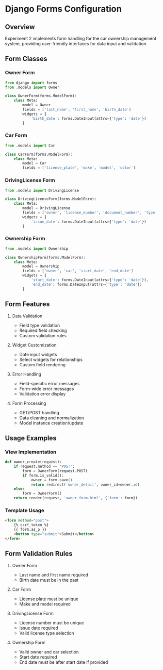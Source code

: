 # Django Forms Configuration

## Overview

Experiment 2 implements form handling for the car ownership management system, providing user-friendly interfaces for data input and validation.

## Form Classes

### Owner Form

```python
from django import forms
from .models import Owner

class OwnerForm(forms.ModelForm):
    class Meta:
        model = Owner
        fields = ['last_name', 'first_name', 'birth_date']
        widgets = {
            'birth_date': forms.DateInput(attrs={'type': 'date'})
        }
```

### Car Form

```python
from .models import Car

class CarForm(forms.ModelForm):
    class Meta:
        model = Car
        fields = ['license_plate', 'make', 'model', 'color']
```

### DrivingLicense Form

```python
from .models import DrivingLicense

class DrivingLicenseForm(forms.ModelForm):
    class Meta:
        model = DrivingLicense
        fields = ['owner', 'license_number', 'document_number', 'type', 'issue_date']
        widgets = {
            'issue_date': forms.DateInput(attrs={'type': 'date'})
        }
```

### Ownership Form

```python
from .models import Ownership

class OwnershipForm(forms.ModelForm):
    class Meta:
        model = Ownership
        fields = ['owner', 'car', 'start_date', 'end_date']
        widgets = {
            'start_date': forms.DateInput(attrs={'type': 'date'}),
            'end_date': forms.DateInput(attrs={'type': 'date'})
        }
```

## Form Features

1. Data Validation
   - Field type validation
   - Required field checking
   - Custom validation rules

2. Widget Customization
   - Date input widgets
   - Select widgets for relationships
   - Custom field rendering

3. Error Handling
   - Field-specific error messages
   - Form-wide error messages
   - Validation error display

4. Form Processing
   - GET/POST handling
   - Data cleaning and normalization
   - Model instance creation/update

## Usage Examples

### View Implementation

```python
def owner_create(request):
    if request.method == 'POST':
        form = OwnerForm(request.POST)
        if form.is_valid():
            owner = form.save()
            return redirect('owner_detail', owner_id=owner.id)
    else:
        form = OwnerForm()
    return render(request, 'owner_form.html', {'form': form})
```

### Template Usage

```html
<form method="post">
    {% csrf_token %}
    {{ form.as_p }}
    <button type="submit">Submit</button>
</form>
```

## Form Validation Rules

1. Owner Form
   - Last name and first name required
   - Birth date must be in the past

2. Car Form
   - License plate must be unique
   - Make and model required

3. DrivingLicense Form
   - License number must be unique
   - Issue date required
   - Valid license type selection

4. Ownership Form
   - Valid owner and car selection
   - Start date required
   - End date must be after start date if provided 